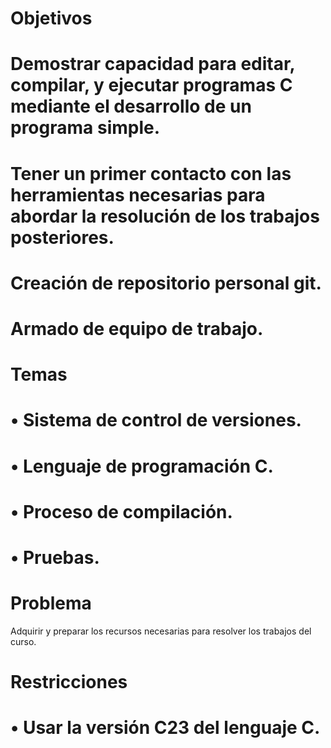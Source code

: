 # Objetivos 
  # Demostrar capacidad para editar, compilar, y ejecutar programas C mediante el desarrollo de un programa simple. 
  # Tener un primer contacto con las herramientas necesarias para abordar la resolución de los trabajos posteriores.
  # Creación de repositorio personal git. 
  # Armado de equipo de trabajo. 
 # Temas 
 # • Sistema de control de versiones. 
 # • Lenguaje de programación C.
 # • Proceso de compilación.
 # • Pruebas.
 # Problema 
 Adquirir y preparar los recursos necesarias para resolver los trabajos del curso. 
 # Restricciones 
 # • Usar la versión C23 del lenguaje C.
